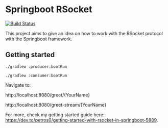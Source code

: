 # Springboot RSocket

[![Build Status](https://travis-ci.com/Petros0/springboot-rsocket.svg?branch=master)](https://travis-ci.com/Petros0/springboot-rsocket)


This project aims to give an idea on how to work with the RSocket protocol with the Springboot framework.

## Getting started

`./gradlew :producer:bootRun`

`./gradlew :consumer:bootRun`

Navigate to:

http://localhost:8080/greet/{YourName}

http://localhost:8080/greet-stream/{YourName}


For more, check my getting started guide here: https://dev.to/petros0/getting-started-with-rsocket-in-springboot-5889.
